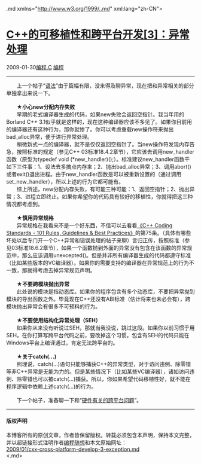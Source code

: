 <!DOCTYPE.md>
.md xmlns="http://www.w3.org/1999/..md" xml:lang="zh-CN">
<head>
<meta http-equiv="Content-Type" content="text.md; charset=utf-8" />
<meta name="generator" content="Python script by program.think@gmail.com" />
<meta name="provider" content="program-think.blogspot.com" />
<link type="text/css" rel="stylesheet" href="../../css/program-think.css" />
<title>C++的可移植性和跨平台开发[3]：异常处理 - 编程随想的博客</title>
</head>
<body>
<div id="main" style="width:100%;">
<h1><a href="../../index.md" title="回到首页">C++的可移植性和跨平台开发[3]：异常处理</a></h1>
<div class="post-info"><span class="date-header">2009-01-30</span><a href="../../tags/E7BC96E7A88B.C.md" class="tag">编程.C</a> <a href="../../tags/E7BC96E7A88B.md" class="tag">编程</a> </div>
<hr>
<div class="post">
　　上一个帖子“<a href="../../2009/01/cxx-cross-platform-develop-2-language.md">语法</a>”由于篇幅有限，没来得及聊异常，现在把和异常相关的部分单独拿出来说一下。<!--program-think--><br /><br />　　★<b>小心new分配内存失败</b><br />　　早期的老式编译器生成的代码，如果new失败会返回空指针。我当年用的Borland C++ 3.1似乎就是这样的，现在这种编译器应该不多见了。如果你目前用的编译器还有这种行为，那你就惨了。你可以考虑重载new操作符来抛出bad_alloc异常，便于进行异常处理。<br />　　稍微新式一点的编译器，就不是仅仅返回空指针了。当new操作符发现内存告急，按照标准的规定（参见C++ 03标准18.4.2章节），它应该去调用new_handler函数（原型为typedef void (*new_handler)();）。标准建议new_handler函数干如下三件事：1、设法去多搞点内存来；2、抛出bad_alloc异常；3、调用abort()或者exit()退出进程。由于new_handler函数是可以被重新设置的（通过调用set_new_handler），所以上述的行为它都可能有。<br />　　综上所述，new分配内存失败，有可能三种可能：1、返回空指针；2、抛出异常；3、进程立即终止。如果你希望你的代码具有较好的移植性，你就得把这三种情况都考虑到。<br /><br />　　★<b>慎用异常规格</b><br />　　异常规格在我看来不是一个好东西，不信可以去看看<a href="../../2009/01/cxx-coding-standards-101-rules.md">《C++ Coding Standards - 101 Rules, Guidelines &amp; Best Practices》</a>的第75条。（具体有哪些坏处以后专门开一个C++异常和错误处理的帖子来聊）言归正传，按照标准（参见03标准18.6.2章节），如果一个函数抛到外面的异常没有包含在该函数的异常规范中，那么应该调用unexcepted()。但是并非所有编译器生成的代码都遵守标准（比如某些版本的VC编译器）。如果你的需要支持的编译器在异常规范上的行为不一致，那就得考虑去掉异常规范声明。<br /><br />　　★<b>不要跨模块抛出异常</b><br />　　此处说的模块是指动态库。如果你的程序包含有多个动态库，不要把异常抛到模块的导出函数之外。毕竟现在C++还没有ABI标准（估计将来也未必会有），跨模块抛出异常会有很多不可预料的行为。<br /><br />　　★<b>不要使用结构化异常处理（SEH）</b><br />　　如果你从来没有听说过SEH，那就当我没说，跳过这段。如果你以前习惯于用SEH，在你打算写跨平台代码之前，要改掉这个习惯。包含有SEH的代码只能在Windows平台上编译通过，肯定无法跨平台的。<br /><br />　　★<b>关于catch(...)</b><br />　　照理说，catch(...)语句只能够捕获C++的异常类型，对于访问违例、除零错等非C++异常是无能为力的。但是某些情况下（比如某些VC编译器），诸如访问违例、除零错也可以被catch(...)捕获。所以，你如果希望代码移植性好，就不能在程序逻辑中依赖上述catch(...)的行为。<br /><br />　　下一个帖子，准备聊一下和“<a href="../../2009/01/cxx-cross-platform-develop-4-hardware.md">硬件有关的跨平台问题</a>”。<div class="blogger-post-footer">
</div>
<hr>
<div class="copyright">
<h4>版权声明</h4>
本博客所有的原创文章，作者皆保留版权。转载必须包含本声明，保持本文完整，并以超链接形式注明作者<a href="mailto:program.think@gmail.com">编程随想</a>和本文原始网址：<br>
<a href="2009/01/cxx-cross-platform-develop-3-exception.md">2009/01/cxx-cross-platform-develop-3-exception.md</a>
</div>
</div>
</body>
<.md>
